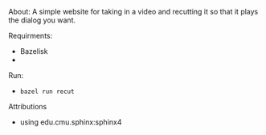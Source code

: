 About:
A simple website for taking in a video and recutting it so that it plays the dialog you want.

Requirments:
- Bazelisk
- 
Run:
- `bazel run recut`


Attributions
- using edu.cmu.sphinx:sphinx4